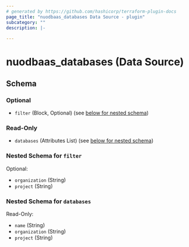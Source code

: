 ```yaml
---
# generated by https://github.com/hashicorp/terraform-plugin-docs
page_title: "nuodbaas_databases Data Source - plugin"
subcategory: ""
description: |-
  
---
```


# nuodbaas_databases (Data Source)





<!-- schema generated by tfplugindocs -->
## Schema

### Optional

- `filter` (Block, Optional) (see [below for nested schema](#nestedblock--filter))

### Read-Only

- `databases` (Attributes List) (see [below for nested schema](#nestedatt--databases))

<a id="nestedblock--filter"></a>
### Nested Schema for `filter`

Optional:

- `organization` (String)
- `project` (String)


<a id="nestedatt--databases"></a>
### Nested Schema for `databases`

Read-Only:

- `name` (String)
- `organization` (String)
- `project` (String)
